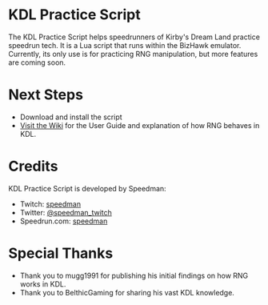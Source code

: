 # KDL Practice Script
The KDL Practice Script helps speedrunners of Kirby's Dream Land practice speedrun tech. It is a Lua script that runs within the BizHawk emulator. Currently, its only use is for practicing RNG manipulation, but more features are coming soon.

# Next Steps
* Download and install the script
* [Visit the Wiki](https://github.com/sornerol/kdl-practice/wiki) for the User Guide and explanation of how RNG behaves in KDL.

# Credits
KDL Practice Script is developed by Speedman:
* Twitch: [speedman](https://www.twitch.tv/speedman)
* Twitter: [@speedman_twitch](https://twitter.com/speedman_twitch)
* Speedrun.com: [speedman](https://www.speedrun.com/user/speedman)

# Special Thanks
* Thank you to mugg1991 for publishing his initial findings on how RNG works in KDL.
* Thank you to BelthicGaming for sharing his vast KDL knowledge.
